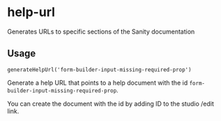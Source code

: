 # help-url

Generates URLs to specific sections of the Sanity documentation

## Usage

```
generateHelpUrl('form-builder-input-missing-required-prop')
```

Generate a help URL that points to a help document with the id `form-builder-input-missing-required-prop`.

You can create the document with the id by adding ID to the studio /edit link.
